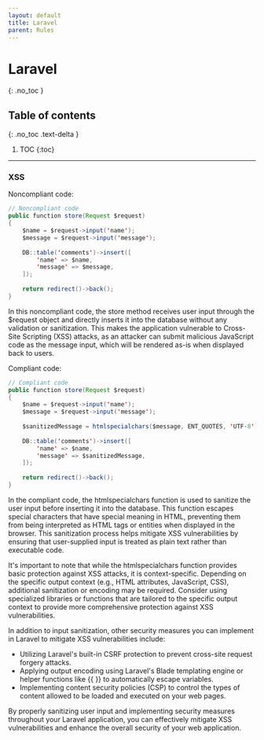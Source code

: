 ```yaml
---
layout: default
title: Laravel
parent: Rules
---
```


# Laravel
{: .no_toc }


## Table of contents
{: .no_toc .text-delta }

1. TOC
{:toc}

---




### XSS

<span class="d-inline-block p-2 mr-1 v-align-middle bg-red-000"></span>Noncompliant code:


```java
// Noncompliant code
public function store(Request $request)
{
    $name = $request->input('name');
    $message = $request->input('message');
    
    DB::table('comments')->insert([
        'name' => $name,
        'message' => $message,
    ]);
    
    return redirect()->back();
}
```

In this noncompliant code, the store method receives user input through the $request object and directly inserts it into the database without any validation or sanitization. This makes the application vulnerable to Cross-Site Scripting (XSS) attacks, as an attacker can submit malicious JavaScript code as the message input, which will be rendered as-is when displayed back to users.





<span class="d-inline-block p-2 mr-1 v-align-middle bg-green-000"></span>Compliant code:


```java
// Compliant code
public function store(Request $request)
{
    $name = $request->input('name');
    $message = $request->input('message');
    
    $sanitizedMessage = htmlspecialchars($message, ENT_QUOTES, 'UTF-8');
    
    DB::table('comments')->insert([
        'name' => $name,
        'message' => $sanitizedMessage,
    ]);
    
    return redirect()->back();
}
```


In the compliant code, the htmlspecialchars function is used to sanitize the user input before inserting it into the database. This function escapes special characters that have special meaning in HTML, preventing them from being interpreted as HTML tags or entities when displayed in the browser. This sanitization process helps mitigate XSS vulnerabilities by ensuring that user-supplied input is treated as plain text rather than executable code.

It's important to note that while the htmlspecialchars function provides basic protection against XSS attacks, it is context-specific. Depending on the specific output context (e.g., HTML attributes, JavaScript, CSS), additional sanitization or encoding may be required. Consider using specialized libraries or functions that are tailored to the specific output context to provide more comprehensive protection against XSS vulnerabilities.

In addition to input sanitization, other security measures you can implement in Laravel to mitigate XSS vulnerabilities include:

* Utilizing Laravel's built-in CSRF protection to prevent cross-site request forgery attacks.
* Applying output encoding using Laravel's Blade templating engine or helper functions like {{ }} to automatically escape variables.
* Implementing content security policies (CSP) to control the types of content allowed to be loaded and executed on your web pages.

By properly sanitizing user input and implementing security measures throughout your Laravel application, you can effectively mitigate XSS vulnerabilities and enhance the overall security of your web application.